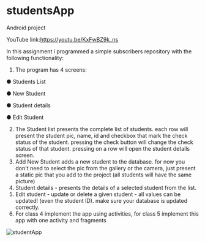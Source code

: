 # studentsApp
Android project

YouTube link:https://youtu.be/KxFwBZ9k_ns


In this assignment i programmed a simple subscribers repository
with the following functionality:
1. The program has 4 screens:

● Students List

● New Student

● Student details

● Edit Student

2. The Student list presents the complete list of students. each row will
present the student pic, name, id and checkbox that mark the check
status of the student. pressing the check button will change the check
status of that student. pressing on a row will open the student details
screen.
3. Add New Student adds a new student to the database. for now you
don't need to select the pic from the gallery or the camera, just
present a static pic that you add to the project (all students will have
the same picture)
4. Student details - presents the details of a selected student from the
list.
5. Edit student - update or delete a given student - all values can be
updated! (even the student ID). make sure your database is updated
correctly.
6. For class 4 implement the app using activities, for class 5 implement this
app with one activity and fragments


![studentApp](https://user-images.githubusercontent.com/60183349/144103843-a05eb3d2-64e4-4c7e-8ae5-a106e25f2824.png)


